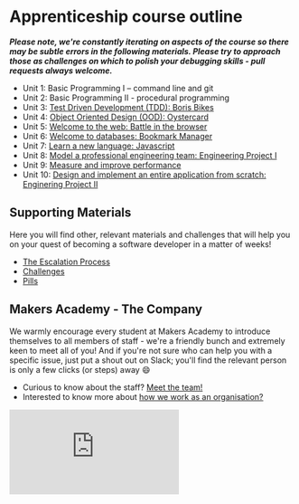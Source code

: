 # Apprenticeship course outline

***Please note, we're constantly iterating on aspects of the course so there may be subtle errors in the following materials.  Please try to approach those as challenges on which to polish your debugging skills - pull requests always welcome.***

* Unit 1: Basic Programming I – command line and git
* Unit 2: Basic Programming II - procedural programming
* Unit 3: [Test Driven Development (TDD): Boris Bikes](boris_bikes/0_challenge_map.md)
* Unit 4: [Object Oriented Design (OOD): Oystercard](oystercard/README.md)
* Unit 5: [Welcome to the web: Battle in the browser](intro_to_the_web)
* Unit 6: [Welcome to databases: Bookmark Manager](bookmark_manager/00_challenge_map.md)
* Unit 7: [Learn a new language: Javascript](thermostat/README.md)
* Unit 8: [Model a professional engineering team: Engineering Project I](engineering_projects/README.md)
* Unit 9: [Measure and improve performance](https://github.com/makersacademy/course/blob/master/algorithmic_complexity/README.md)
* Unit 10: [Design and implement an entire application from scratch: Enginering Project II](final_projects/README.md)

## Supporting Materials

Here you will find other, relevant materials and challenges that will help you on your quest of becoming a software developer in a matter of weeks!

- [The Escalation Process](https://github.com/makersacademy/course/blob/29a5e4a3c1776d32eda8f3ee55edc1dd124b05ba/pills/escalation_process.md)
- [Challenges](https://github.com/makersacademy/course/blob/master/challenges/challenges.md)
- [Pills](https://github.com/makersacademy/course/blob/master/pills.md)

## Makers Academy - The Company

We warmly encourage every student at Makers Academy to introduce themselves to all members of staff - we're a friendly bunch and extremely keen to meet all of you! And if you're not sure who can help you with a specific issue, just put a shout out on Slack; you'll find the relevant person is only a few clicks (or steps) away :smile:

- Curious to know about the staff? [Meet the team!](http://www.makersacademy.com/team/)
- Interested to know more about [how we work as an organisation?](https://blog.makersacademy.com/search?q=management)


![Tracking pixel](https://githubanalytics.herokuapp.com/course/apprenticeships_course_outline.md)
